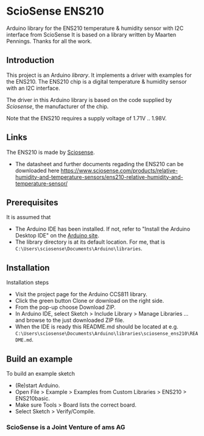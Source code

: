 # ScioSense ENS210 
Arduino library for the ENS210 temperature & humidity sensor with I2C interface from ScioSense
It is based on a library written by Maarten Pennings. Thanks for all the work. 

## Introduction
This project is an Arduino *library*. It implements a driver with examples for the ENS210. The ENS210 chip is a digital temperature & humidity sensor with an I2C interface.

The driver in this Arduino library is based on the code supplied by *Sciosense*, the manufacturer of the chip.

Note that the ENS210 requires a supply voltage of 1.71V .. 1.98V.

## Links
The ENS210 is made by [Sciosense](http://www.sciosense.com).
 - The datasheet and further documents regading the ENS210 can be downloaded here
   https://www.sciosense.com/products/relative-humidity-and-temperature-sensors/ens210-relative-humidity-and-temperature-sensor/
   
## Prerequisites
It is assumed that
 - The Arduino IDE has been installed.
   If not, refer to "Install the Arduino Desktop IDE" on the
   [Arduino site](https://www.arduino.cc/en/Guide/HomePage).
 - The library directory is at its default location.
   For me, that is `C:\Users\sciosense\Documents\Arduino\libraries`.

## Installation
Installation steps
- Visit the project page for the Arduino CCS811 library.
- Click the green button Clone or download on the right side.
- From the pop-up choose Download ZIP.
- In Arduino IDE, select Sketch > Include Library > Manage Libraries ... and browse to the just downloaded ZIP file.
- When the IDE is ready this README.md should be located at e.g. `C:\Users\sciosense\Documents\Arduino\libraries\sciosense_ens210\README.md`.

## Build an example
To build an example sketch
 - (Re)start Arduino.
 - Open File > Example > Examples from Custom Libraries > ENS210 > ENS210basic.
 - Make sure Tools > Board lists the correct board.
 - Select Sketch > Verify/Compile.
 
### ScioSense is a Joint Venture of ams AG 
